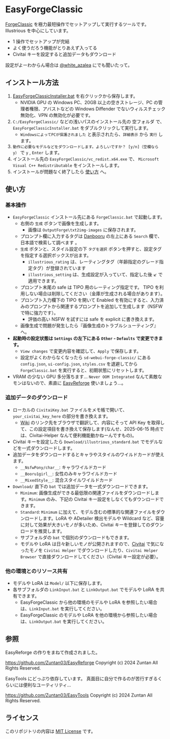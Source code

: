 # EasyForgeClassic

[ForgeClassic](https://github.com/Haoming02/sd-webui-forge-classic) を極力最短操作でセットアップして実行するツールです。  
Illustrious を中心にしています。

- 1 操作でセットアップが完結
- よく使うだろう機能がとりあえず入ってる
- Civitai キーを設定すると追加データもダウンロード

設定がよーわからん場合は [@white_azalea](https://x.com/white_azalea) にでも聞いたって。 

## インストール方法

1. [EasyForgeClassicInstaller.bat](https://github.com/Sunao-Yoshii/EasyForgeClassic/raw/main/EasyForgeClassic/EasyForgeClassicInstaller.bat) を右クリックから保存します。
    - NVIDIA GPU の Windows PC、20GB 以上の空きストレージ、PC の管理者権限、アバストなどの Windows Diffender でないウィルスチェック無効化、VPN の無効化が必要です。
2. `C:/EasyForgeClassic/` などの浅いパスのインストール先の 空フォルダ で、`EasyForgeClassicInstaller.bat` をダブルクリックして実行します。
    - `WindowsによってPCが保護されました` と表示されたら、`詳細表示` から `実行` します。
3. `動作に必要なモデルなどをダウンロードします。よろしいですか？ [y/n]（空欄なら y）` で `y` , `Enter` します。
4. インストール先の `EasyForgeClassic/vc_redist.x64.exe` で、 `Microsoft Visual C++ Redistributable` をインストールします。
5. インストールが問題なく終了したら [使い方](#使い方) へ。

## 使い方

### 基本操作

- `EasyForgeClassic` インストール先にある `ForgeClassic.bat` で起動します。
    - 右側の `生成` ボタンで画像を生成します。
        - 画像は `OutputForge\txt2img-images` に保存されます。
    - プロンプト欄に入力するタグは [Danbooru](https://danbooru.donmai.us/) の左上にある `Search` 欄で、日本語で検索して調べます 。
    - `生成` ボタンと、スタイル設定の下 `タグを選択` ボタンを押すと、設定タグを指定する選択ボックスが出ます。
        - `illustrious_rating` は、レーティングタグ（年齢指定のグレード指定タグ）が登録されています
        - `illustrious_setting` は、生成設定が入っていて、指定した後 ↙️ で適用できます。
    - プロンプト末尾の safe は TIPO 用のレーティング指定です。
        TIPO を利用しない場合は削除してください（金庫が生成される場合があります）。
    - プロンプト入力欄下の TIPO を開いて Enabled を有効にすると、入力済みのプロンプトから関連するプロンプトを追加して生成します（NSFW で特に強力です）。
        - 評価の高い NSFW を試すには safe を explicit に書き換えます。
    - 画像生成で問題が発生したら『画像生成のトラブルシューティング』へ。
- **起動時の設定状態は `Settings` の左下にある `Other` - `Defaults` で変更できます。**
	- `View changes` で変更内容を確認して、`Apply` で保存します。
	- 設定がよくわからなくなったら `sd-webui-forge-classic/` にある `config.json`, `ui-config.json`, `styles.csv` を退避してから `ForgeClassic.bat` を実行すると、初期状態にリセットします。
- VRAM の少ない GPU 多分落ちます… `Never OOM Integrated` なんて素敵なモンはないので、素直に [EasyReforge](https://github.com/Zuntan03/EasyReforge) 使いましょう…。

### 追加データのダウンロード

- ローカルの `CivitaiKey.bat` ファイルをメモ帳で開いて、`your_civitai_key_here` の部分を書き換えます。  
	- [Wiki](https://github.com/zixaphir/Stable-Diffusion-Webui-Civitai-Helper/wiki/Civitai-API-Key) のリンク先をブラウザで翻訳して、内容にそって API Key を取得して、この設定項目を書き換えて保存します(なんせ、2025-06-15 時点では、Civitai-Helper なんて便利機能動かねーんですもの)。
- Civitai キーを設定したら `Download/illustrious_standard.bat` でモデルなどを一式ダウンロードします。
- 追加データをダウンロードするとキャラやスタイルのワイルドカードが使えます。
	- `__NsfwPony/char__`: キャラワイルドカード
	- `__Booru1girl__`: 女性のみキャラワイルドカード
	- `__MixedStyle__`: 混合スタイルワイルドカード
- `Download/` 直下の `bat` では追加データを一式ダウンロードできます。
	- `Minimum`: 画像生成ができる最低限の関連ファイルをダウンロードします。`Minimum` のみ、下記の Civitai キー設定をしなくてもダウンロードできます。
	- `Standard`: `Minimum` に加えて、モデル含むの標準的な関連ファイルをダウンロードします。LoRA や ADetailer 検出モデルや Wildcard など、容量に対して効果が大きいモノが多いため、Civitai キーを登録してのダウンロードを推奨します。
	- サブフォルダの `bat` で個別のダウンロードもできます。
	- モデルや LoRA は日々新しいモノが公開されますので、[Civitai](https://civitai.com/) で気になったモノを `Civitai Helper` でダウンロードしたり、`Civitai Helper Browser` で直接ダウンロードしてください（Civitai キー設定が必要）。

### 他の環境とのリソース共有

- モデルや LoRA は `Model/` 以下に保存します。
- 各サブフォルダの `LinkInput.bat` と `LinkOutput.bat` でモデルや LoRA を共有できます。
	- EasyForgeClassic から他の環境のモデルや LoRA を参照したい場合は、`LinkInput.bat` を実行してください。
	- EasyForgeClassic のモデルや LoRA を他の環境から参照したい場合は、`LinkOutput.bat` を実行してください。

## 参照

EasyReforge の作りをまねて作成されました。

https://github.com/Zuntan03/EasyReforge
Copyright (c) 2024 Zuntan All Rights Reserved.

EasyTools にどっぷり依存しています。
真面目に自分で作るのが苦行すぎるくらいには便利なユーティリティ…

https://github.com/Zuntan03/EasyTools
Copyright (c) 2024 Zuntan All Rights Reserved.

## ライセンス

このリポジトリの内容は [MIT License](./LICENSE.txt) です。